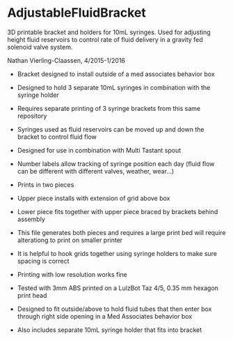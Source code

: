 # AdjustableFluidBracket
3D printable bracket and holders for 10mL syringes. Used for adjusting height fluid reservoirs to control rate of fluid delivery in a gravity fed solenoid valve system.

Nathan Vierling-Claassen, 
4/2015-1/2016

* Bracket designed to install outside of a med associates behavior box

* Designed to hold 3 separate 10mL syringes in combination with the syringe holder

* Requires separate printing of 3 syringe brackets from this same repository

* Syringes used as fluid reservoirs can be moved up and down the bracket to control fluid flow

* Designed for use in combination with Multi Tastant spout

* Number labels allow tracking of syringe position each day (fluid flow can be different with different valves, weather, wear...)

* Prints in two pieces

* Upper piece installs with extension of grid above box

* Lower piece fits together with upper piece braced by brackets behind assembly

* This file generates both pieces and requires a large print bed will require alterationg to print on smaller printer

* It is helpful to hook grids together using syringe holders to make sure spacing is correct

* Printing with low resolution works fine

* Tested with 3mm ABS printed on a LulzBot Taz 4/5, 0.35 mm hexagon print head

* Designed to fit outside/above to hold fluid tubes that then enter box through right side opening in a Med Associates behavior box

* Also includes separate 10mL syringe holder that fits into bracket


